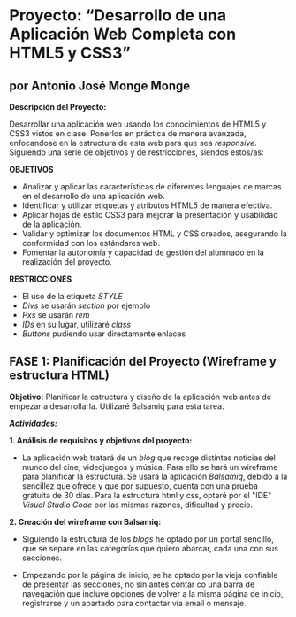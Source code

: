 # Proyecto: “Desarrollo de una Aplicación Web Completa con HTML5 y CSS3”

## por Antonio José Monge Monge

**Descripción del Proyecto:**

Desarrollar una aplicación web usando los conocimientos de HTML5 y CSS3 vistos en clase. Ponerlos en práctica de manera avanzada, enfocandose en la estructura de esta web para que sea *responsive*. Siguiendo una serie de objetivos y de restricciones, siendos estos/as:

**OBJETIVOS**

- Analizar y aplicar las características de diferentes lenguajes de marcas en el desarrollo de una aplicación web.
- Identificar y utilizar etiquetas y atributos HTML5 de manera efectiva.
- Aplicar hojas de estilo CSS3 para mejorar la presentación y usabilidad de la aplicación.
- Validar y optimizar los documentos HTML y CSS creados, asegurando la conformidad con los estándares web.
- Fomentar la autonomía y capacidad de gestión del alumnado en la realización del proyecto.

**RESTRICCIONES**

- El uso de la etiqueta *STYLE*
- *Divs* se usarán *section* por ejemplo
- *Pxs* se usarán *rem*
- *IDs* en su lugar, utilizaré *class*
- *Buttons* pudiendo usar directamente enlaces


## FASE 1: Planificación del Proyecto (Wireframe y estructura HTML)

**Objetivo:** Planificar la estructura y diseño de la aplicación web antes de empezar a desarrollarla. Utilizaré Balsamiq para esta tarea.

***Actividades:***

**1. Análisis de requisitos y objetivos del proyecto:**

- La aplicación web tratará de un *blog* que recoge distintas noticias del mundo del cine, videojuegos y música. Para ello se hará un wireframe para planificar la estructura. Se usará la aplicación *Balsamiq*, debido a la sencillez que ofrece y que por supuesto, cuenta con una prueba gratuita de 30 días. Para la estructura html y css, optaré por el "IDE" *Visual Studio Code* por las mismas razones, dificultad y precio.

**2. Creación del wireframe con Balsamiq:**

- Siguiendo la estructura de los *blogs* he optado por un portal sencillo, que se separe en las categorías que quiero abarcar, cada una con sus secciones. 

- Empezando por la página de inicio, se ha optado por la vieja confiable de presentar las secciones, no sin antes contar co una barra de navegación que incluye opciones de volver a la misma página de inicio, registrarse y un apartado para contactar vía email o mensaje.

